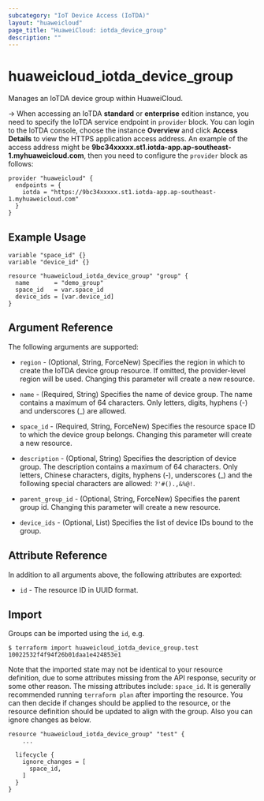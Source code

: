 ```yaml
---
subcategory: "IoT Device Access (IoTDA)"
layout: "huaweicloud"
page_title: "HuaweiCloud: iotda_device_group"
description: ""
---
```


# huaweicloud_iotda_device_group

Manages an IoTDA device group within HuaweiCloud.

-> When accessing an IoTDA **standard** or **enterprise** edition instance, you need to specify the IoTDA service
endpoint in `provider` block.
You can login to the IoTDA console, choose the instance **Overview** and click **Access Details**
to view the HTTPS application access address. An example of the access address might be
**9bc34xxxxx.st1.iotda-app.ap-southeast-1.myhuaweicloud.com**, then you need to configure the
`provider` block as follows:

  ```hcl
  provider "huaweicloud" {
    endpoints = {
      iotda = "https://9bc34xxxxx.st1.iotda-app.ap-southeast-1.myhuaweicloud.com"
    }
  }
  ```

## Example Usage

```hcl
variable "space_id" {}
variable "device_id" {}

resource "huaweicloud_iotda_device_group" "group" {
  name       = "demo_group"
  space_id   = var.space_id
  device_ids = [var.device_id]
}
```

## Argument Reference

The following arguments are supported:

* `region` - (Optional, String, ForceNew) Specifies the region in which to create the IoTDA device group resource.
If omitted, the provider-level region will be used. Changing this parameter will create a new resource.

* `name` - (Required, String) Specifies the name of device group. The name contains a maximum of 64 characters.
Only letters, digits, hyphens (-) and underscores (_) are allowed.

* `space_id` - (Required, String, ForceNew) Specifies the resource space ID to which the device group belongs.
Changing this parameter will create a new resource.

* `description` - (Optional, String) Specifies the description of device group. The description contains a maximum of 64
characters. Only letters, Chinese characters, digits, hyphens (-), underscores (_) and the following special characters
are allowed: `?'#().,&%@!`.

* `parent_group_id` - (Optional, String, ForceNew) Specifies the parent group id.
Changing this parameter will create a new resource.

* `device_ids` - (Optional, List) Specifies the list of device IDs bound to the group.

## Attribute Reference

In addition to all arguments above, the following attributes are exported:

* `id` - The resource ID in UUID format.

## Import

Groups can be imported using the `id`, e.g.

```
$ terraform import huaweicloud_iotda_device_group.test 10022532f4f94f26b01daa1e424853e1
```

Note that the imported state may not be identical to your resource definition, due to some attributes missing from the
API response, security or some other reason. The missing attributes include: `space_id`. It is generally
recommended running `terraform plan` after importing the resource. You can then decide if changes should be applied to
the resource, or the resource definition should be updated to align with the group. Also you can ignore changes as
below.

```
resource "huaweicloud_iotda_device_group" "test" {
    ...

  lifecycle {
    ignore_changes = [
      space_id,
    ]
  }
}
```
